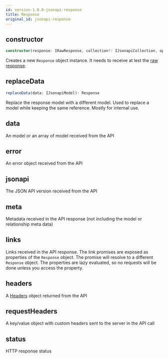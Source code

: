 ```yaml
---
id: version-1.0.0-jsonapi-response
title: Response
original_id: jsonapi-response
---
```


## constructor

```typescript
constructor(response: IRawResponse, collection?: IJsonapiCollection, options?: IRequestOptions, overrideData?: IJsonapiModel |Array<IJsonapiModel >)
```

Creates a new `Response` object instance. It needs to receive at lest the [raw response](typescript-interfaces#irawresponse).

## replaceData

```typescript
replaceData(data: IJsonapiModel): Response
```

Replace the response model with a different model. Used to replace a model while keeping the same reference. Mostly for internal use.

## data

An model or an array of model received from the API

## error

An error object received from the API

## jsonapi

The JSON API version received from the API

## meta

Metadata received in the API response (not including the model or relationship meta data)

## links

Links received in the API response. The link promises are exposed as properties of the `Response` object. The promise will resolve to a different `Response` object. The properties are lazy evaluated, so no requests will be done unless you access the property.

## headers

A [Headers](https://developer.mozilla.org/en-US/docs/Web/API/Headers) object returned from the API

## requestHeaders

A key/value object with custom headers sent to the server in the API call

## status

HTTP response status
